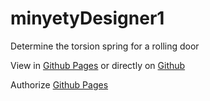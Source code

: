 # minyetyDesigner1
Determine the torsion spring for a rolling door

View in [Github Pages](https://goldennerd.github.io/minyetyDesigner/) or directly on [Github](https://github.com/GoldenNerd/least-minyetyDesigner/)

Authorize [Github Pages](https://goldennerd.github.io/minyetyProtector/)
